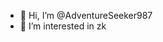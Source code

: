 - 👋 Hi, I’m @AdventureSeeker987
- 👀 I’m interested in zk

<!---
AdventureSeeker987/AdventureSeeker987 is a ✨ special ✨ repository because its `README.md` (this file) appears on your GitHub profile.
You can click the Preview link to take a look at your changes.
--->
